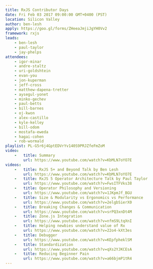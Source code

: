 ```yaml
---
title: RxJS Contributor Days
date: Fri Feb 03 2017 09:00:00 GMT+0400 (PST)
location: Silicon Valley
author: ben-lesh
apply: https://goo.gl/forms/ZHeeaJmjiJgYH0Vv2
framework: rxjs
leads:
    - ben-lesh
    - paul-taylor
    - jay-phelps
attendees: 
    - igor-minar
    - andre-staltz
    - uri-goldshtein
    - evan-you
    - jon-kuperman
    - jeff-cross
    - matthew-dapena-tretter
    - aysegul-yonet
    - minko-gechev
    - paul-betts
    - bill-barnes
    - oj-kwon
    - alex-castillo
    - kyle-kelley
    - bill-odom
    - mostafa-eweda
    - hagai-cohen
    - rob-wormald
playlist: PL-G5r6j4GptEDVrYv140S9PRJZfeFmZoM
video: 
    -   title: Summary
        url: https://www.youtube.com/watch?v=KbMLN7oYO7E
videos:
    -   title: RxJS 5+ and Beyond Talk by Ben Lesh
        url: https://www.youtube.com/watch?v=KbMLN7oYO7E
    -   title: RxJS 5 Operator Architecture Talk by Paul Taylor
        url: https://www.youtube.com/watch?v=FwsITFVks38
    -   title: Operator Philosophy and Versioning
        url: https://www.youtube.com/watch?v=1JKpmJf_BGU
    -   title: Size & Modularity vs Ergonomics vs Performance
        url: https://www.youtube.com/watch?v=2elgbSierX0
    -   title: Breaking Changes & Communication
        url: https://www.youtube.com/watch?v=srPQ3xnDt4M
    -   title: Zone.js Integration
        url: https://www.youtube.com/watch?v=nfmS9LtqXnI
    -   title: Helping newbies understand value of Rx
        url: https://www.youtube.com/watch?v=22o4-kXt3es
    -   title: Debugger
        url: https://www.youtube.com/watch?v=KEpfpheklSM
    -   title: Standardization
        url: https://www.youtube.com/watch?v=qXs2YJKCEsA
    -   title: Reducing Beginner Pain
        url: https://www.youtube.com/watch?v=a66bjmP1tR4
---
```

